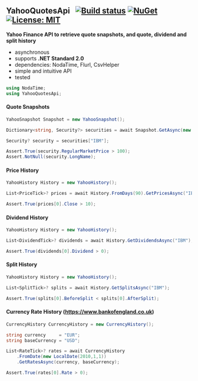## YahooQuotesApi&nbsp;&nbsp; [![Build status](https://ci.appveyor.com/api/projects/status/qx83p28cdqvcpbhm?svg=true)](https://ci.appveyor.com/project/dshe/yahooquotesapi) [![NuGet](https://img.shields.io/nuget/vpre/YahooQuotesApi.svg)](https://www.nuget.org/packages/YahooQuotesApi/) [![License: MIT](https://img.shields.io/badge/License-MIT-yellow.svg)](https://opensource.org/licenses/MIT)

**Yahoo Finance API to retrieve quote snapshots, and quote, dividend and split history**
- asynchronous
- supports **.NET Standard 2.0**
- dependencies: NodaTime, Flurl, CsvHelper
- simple and intuitive API
- tested
```csharp
using NodaTime;
using YahooQuotesApi;
```
#### Quote Snapshots
```csharp
YahooSnapshot Snapshot = new YahooSnapshot();

Dictionary<string, Security?> securities = await Snapshot.GetAsync(new List<string>() { "C", "IBM" });

Security? security = securities["IBM"];

Assert.True(security.RegularMarketPrice > 100);
Assert.NotNull(security.LongName);
```
#### Price History
```csharp
YahooHistory History = new YahooHistory();

List<PriceTick>? prices = await History.FromDays(90).GetPricesAsync("IBM");

Assert.True(prices[0].Close > 10);
```
#### Dividend History
```csharp
YahooHistory History = new YahooHistory();

List<DividendTick>? dividends = await History.GetDividendsAsync("IBM");

Assert.True(dividends[0].Dividend > 0);
```
#### Split History
```csharp
YahooHistory History = new YahooHistory();

List<SplitTick>? splits = await History.GetSplitsAsync("IBM");

Assert.True(splits[0].BeforeSplit < splits[0].AfterSplit);
```
#### Currency Rate History (https://www.bankofengland.co.uk)
```csharp
CurrencyHistory CurrencyHistory = new CurrencyHistory();

string currency     = "EUR";
string baseCurrency = "USD";

List<RateTick>? rates = await CurrencyHistory
    .FromDate(new LocalDate(2010,1,1))
    .GetRatesAsync(currency, baseCurrency);

Assert.True(rates[0].Rate > 0);
```
